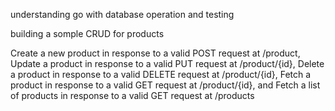 understanding go with database operation and testing

building a somple CRUD for products

Create a new product in response to a valid POST request at /product,
Update a product in response to a valid PUT request at /product/{id},
Delete a product in response to a valid DELETE request at /product/{id},
Fetch a product in response to a valid GET request at /product/{id}, and
Fetch a list of products in response to a valid GET request at /products
